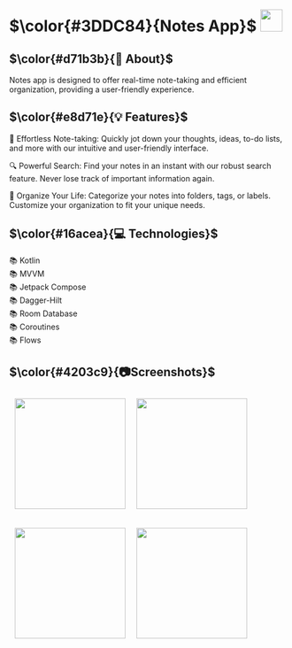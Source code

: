 # $\color{#3DDC84}{Notes  App}$  <img height="40" src="https://user-images.githubusercontent.com/25181517/117269608-b7dcfb80-ae58-11eb-8e66-6cc8753553f0.png" />

## $\color{#d71b3b}{🚀 About}$

Notes app is designed to offer real-time note-taking and efficient organization, providing a user-friendly experience.


## $\color{#e8d71e}{💡 Features}$

📝 Effortless Note-taking: Quickly jot down your thoughts, ideas, to-do lists, and more with our intuitive and user-friendly interface.

🔍 Powerful Search: Find your notes in an instant with our robust search feature. Never lose track of important information again.

📅 Organize Your Life: Categorize your notes into folders, tags, or labels. Customize your organization to fit your unique needs.


## $\color{#16acea}{💻 Technologies}$

📚 Kotlin
<br>
📚 MVVM
<br>
📚 Jetpack Compose
<br>
📚 Dagger-Hilt
<br>
📚 Room Database
<br>
📚 Coroutines
<br>
📚 Flows

## $\color{#4203c9}{📷Screenshots}$

[<img src="/screenShots/convert.jpg" align="left"
width="200"
    hspace="10" vspace="10">](/screenShots/convert.jpg)
    
[<img src="/screenShots/compare.jpg" align="center"
width="200"
    hspace="10" vspace="10">](/screenShots/compare.jpg)

[<img src="/screenShots/favorite.jpg" align="left"
width="200"
    hspace="10" vspace="10">](/screenShots/favorite.jpg)
    [<img src="/screenShots/dialog.jpg" align="center"
width="200"
    hspace="10" vspace="10">](/screenShots/dialog.jpg)
